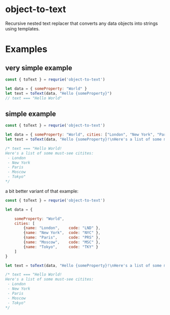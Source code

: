 # object-to-text
Recursive nested text replacer that converts any data objects into strings using templates.

# Examples
## very simple example
```javascript
const { toText } = requrie('object-to-text')

let data = { someProperty: "World" }
let text = toText(data, "Hello {someProperty}")
// text === "Hello World"
```


## simple example
```javascript
const { toText } = requrie('object-to-text')

let data = { someProperty: "World", cities: ["London", "New York", "Paris", "Moscow", "Tokyo"] }
let text = toText(data, "Hello {someProperty}!\nHere's a list of some must-see cities: {cities:\n - {$}}")

/* text === "Hello World!
Here's a list of some must-see citites:
 - London
 - New York
 - Paris
 - Moscow
 - Tokyo"
*/
```

a bit better variant of that example:

```javascript
const { toText } = requrie('object-to-text')

let data = {

    someProperty: "World",
    cities: [
        {name: "London",    code: "LND" },
        {name: "New York",  code: "NYC" },
        {name: "Paris",     code: "PRS" },
        {name: "Moscow",    code: "MSC" },
        {name: "Tokyo",     code: "TKY" }
    ]
}

let text = toText(data, "Hello {someProperty}!\nHere's a list of some must-see cities: {cities:\n - {name}}")

/* text === "Hello World!
Here's a list of some must-see citites:
 - London
 - New York
 - Paris
 - Moscow
 - Tokyo"
*/
```